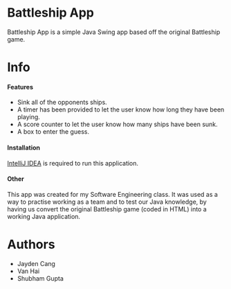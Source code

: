 # Battleship App
Battleship App is a simple Java Swing app based off the original Battleship game.

# Info

#### Features
- Sink all of the opponents ships.
- A timer has been provided to let the user know how long they have been playing.
- A score counter to let the user know how many ships have been sunk.
- A box to enter the guess.

#### Installation
[IntelliJ IDEA](https://www.jetbrains.com/idea/download/) is required to run this application.
	
#### Other
This app was created for my Software Engineering class. It was used as a way to practise working as a team and to test our Java knowledge, by having us convert the original Battleship game (coded in HTML) into a working Java application.

# Authors
 - Jayden Cang
 - Van Hai
 - Shubham Gupta
 
